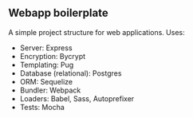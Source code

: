 ## Webapp boilerplate
A simple project structure for web applications. Uses:
+ Server: Express
+ Encryption: Bycrypt
+ Templating: Pug
+ Database (relational): Postgres
+ ORM: Sequelize
+ Bundler: Webpack
+ Loaders: Babel, Sass, Autoprefixer
+ Tests: Mocha